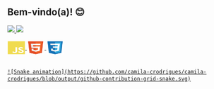 ## Bem-vindo(a)! 😊

<div>
  <a href="https://github.com/camila-crodrigues">
  <img height="180em" src="https://github-readme-stats.vercel.app/api?username=camila-crodrigues&show_icons=true&theme=cobalt&include_all_commits=true&count_private=true"/>
  <img height="180em" src="https://github-readme-stats.vercel.app/api/top-langs/?username=camila-crodrigues&layout=compact&langs_count=6&theme=cobalt"/>
</div>
<div style="display: inline_block"><br>
    <img align="center" alt="Js" height="30" width="40" src="https://raw.githubusercontent.com/devicons/devicon/master/icons/javascript/javascript-plain.svg">
    <img align="center" alt="HTML" height="30" width="40" src="https://raw.githubusercontent.com/devicons/devicon/master/icons/html5/html5-original.svg">
    <img align="center" alt="CSS" height="30" width="40" src="https://raw.githubusercontent.com/devicons/devicon/master/icons/css3/css3-original.svg">
  </div>
  
  <br>
  
  <div>
    
    ![Snake animation](https://github.com/camila-crodrigues/camila-crodrigues/blob/output/github-contribution-grid-snake.svg)
    
  </div>
